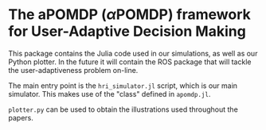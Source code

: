 # The aPOMDP ($\alpha$POMDP) framework for User-Adaptive Decision Making
This package contains the Julia code used in our simulations, as well as our Python plotter. In the future it will contain the ROS package that will tackle the user-adaptiveness problem on-line.

The main entry point is the `hri_simulator.jl` script, which is our main simulator. This makes use of the "class" defined in `apomdp.jl`.

`plotter.py` can be used to obtain the illustrations used throughout the papers.